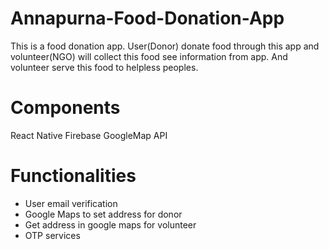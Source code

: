 # Annapurna-Food-Donation-App

This is a food donation app. User(Donor) donate food through this app and volunteer(NGO) will collect this food see information from app. And volunteer serve this food to helpless peoples.

# Components
React Native 
Firebase 
GoogleMap API

# Functionalities
- User email verification
- Google Maps to set address for donor
- Get address in google maps for volunteer
- OTP services
